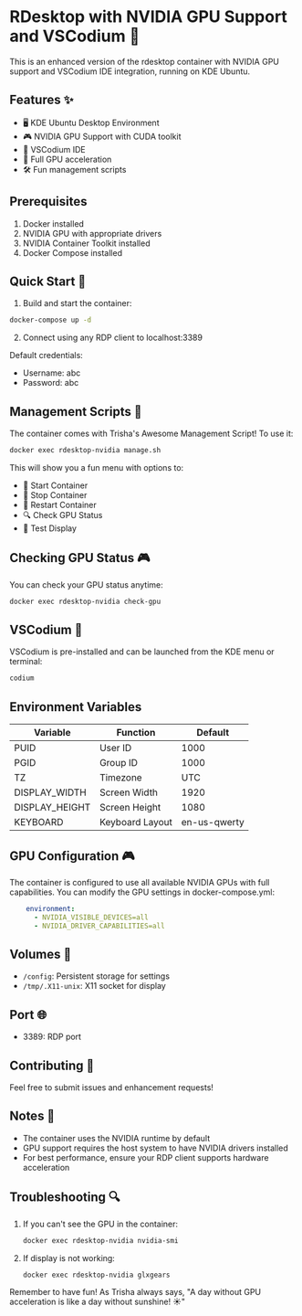 # RDesktop with NVIDIA GPU Support and VSCodium 🚀

This is an enhanced version of the rdesktop container with NVIDIA GPU support and VSCodium IDE integration, running on KDE Ubuntu.

## Features ✨

- 🖥️ KDE Ubuntu Desktop Environment
- 🎮 NVIDIA GPU Support with CUDA toolkit
- 📝 VSCodium IDE
- 🎨 Full GPU acceleration
- 🛠️ Fun management scripts

## Prerequisites

1. Docker installed
2. NVIDIA GPU with appropriate drivers
3. NVIDIA Container Toolkit installed
4. Docker Compose installed

## Quick Start 🚀

1. Build and start the container:
```bash
docker-compose up -d
```

2. Connect using any RDP client to localhost:3389

Default credentials:
- Username: abc
- Password: abc

## Management Scripts 🔧

The container comes with Trisha's Awesome Management Script! To use it:

```bash
docker exec rdesktop-nvidia manage.sh
```

This will show you a fun menu with options to:
- 🚀 Start Container
- 🛑 Stop Container
- 🔄 Restart Container
- 🔍 Check GPU Status
- 🎨 Test Display

## Checking GPU Status 🎮

You can check your GPU status anytime:

```bash
docker exec rdesktop-nvidia check-gpu
```

## VSCodium 📝

VSCodium is pre-installed and can be launched from the KDE menu or terminal:
```bash
codium
```

## Environment Variables

| Variable | Function | Default |
|----------|----------|---------|
| PUID | User ID | 1000 |
| PGID | Group ID | 1000 |
| TZ | Timezone | UTC |
| DISPLAY_WIDTH | Screen Width | 1920 |
| DISPLAY_HEIGHT | Screen Height | 1080 |
| KEYBOARD | Keyboard Layout | en-us-qwerty |

## GPU Configuration 🎮

The container is configured to use all available NVIDIA GPUs with full capabilities. You can modify the GPU settings in docker-compose.yml:

```yaml
    environment:
      - NVIDIA_VISIBLE_DEVICES=all
      - NVIDIA_DRIVER_CAPABILITIES=all
```

## Volumes 📁

- `/config`: Persistent storage for settings
- `/tmp/.X11-unix`: X11 socket for display

## Port 🌐

- 3389: RDP port

## Contributing 🤝

Feel free to submit issues and enhancement requests!

## Notes 📝

- The container uses the NVIDIA runtime by default
- GPU support requires the host system to have NVIDIA drivers installed
- For best performance, ensure your RDP client supports hardware acceleration

## Troubleshooting 🔍

1. If you can't see the GPU in the container:
   ```bash
   docker exec rdesktop-nvidia nvidia-smi
   ```

2. If display is not working:
   ```bash
   docker exec rdesktop-nvidia glxgears
   ```

Remember to have fun! As Trisha always says, "A day without GPU acceleration is like a day without sunshine! ☀️"